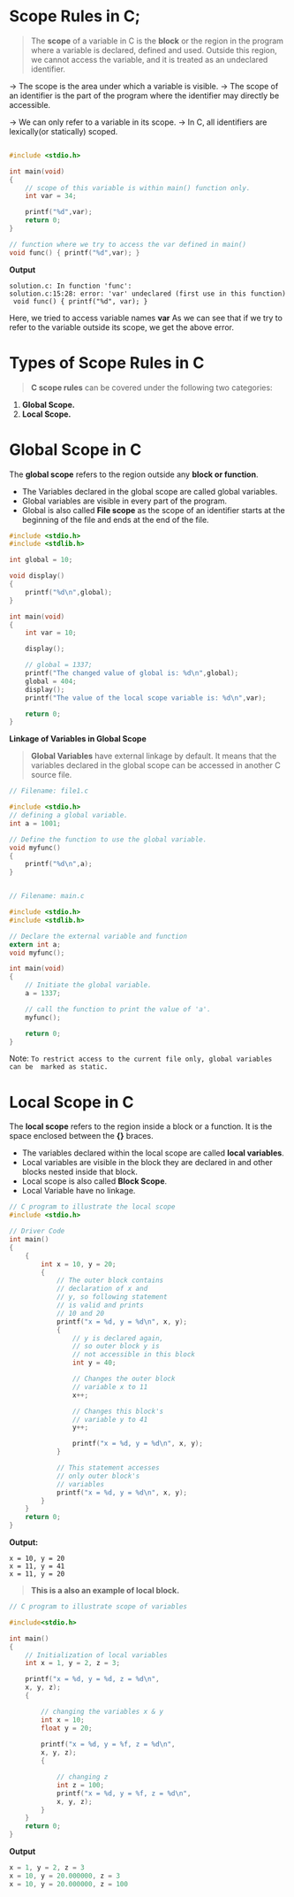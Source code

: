 # Scope Rules in C;

> The **scope** of a variable in C is the **block** or the region in the
  program where a variable is declared, defined and used. Outside this
  region, we cannot access the variable, and it is treated as an undeclared
  identifier.

-> The scope is the area under which a variable is visible.
-> The scope of an identifier is the part of the program where the identifier 
	may directly be accessible.

-> We can only refer to a variable in its scope.
-> In C, all identifiers are lexically(or statically) scoped.


```C

#include <stdio.h>

int main(void)
{
	// scope of this variable is within main() function only.
	int var = 34;

	printf("%d",var);
	return 0;
}

// function where we try to access the var defined in main()
void func() { printf("%d",var); }
```

**Output**

```
solution.c: In function 'func':
solution.c:15:28: error: 'var' undeclared (first use in this function)
 void func() { printf("%d", var); }
```

Here, we tried to access variable names **var** As we can see that if we try to
refer to the variable outside its scope, we get the above error.


# **Types of Scope Rules in C**

> **C scope rules** can be covered under the following two categories:

1. **Global Scope.**
2. **Local Scope.**


# **Global Scope in C**

The **global scope** refers to the region outside any **block or function**.

* The Variables declared in the global scope are called global variables.
* Global variables are visible in every part of the program.
* Global is also called **File scope** as the scope of an identifier starts at
  the beginning of the file and ends at the end of the file.

```C
#include <stdio.h>
#include <stdlib.h>

int global = 10;

void display()
{
	printf("%d\n",global);
}

int main(void)
{
	int var = 10;

	display();

	// global = 1337;
	printf("The changed value of global is: %d\n",global);
	global = 404;
	display();
	printf("The value of the local scope variable is: %d\n",var);

	return 0;
}
```

**Linkage of Variables in Global Scope**

> **Global Variables** have external linkage by default. It means that the 
  variables declared in the global scope can be accessed in another C source
  file.

```C
// Filename: file1.c

#include <stdio.h>
// defining a global variable.
int a = 1001;

// Define the function to use the global variable.
void myfunc()
{
	printf("%d\n",a);
}

```

```C

// Filename: main.c

#include <stdio.h>
#include <stdlib.h>

// Declare the external variable and function
extern int a;
void myfunc();

int main(void)
{
	// Initiate the global variable.
	a = 1337;

	// call the function to print the value of 'a'.
	myfunc();

	return 0;
}

```

 Note: `To restrict access to the current file only, global variables can be 
        marked as static.`



# **Local Scope in C**

The **local scope** refers to the region inside a block or a function. It is 
the space enclosed between the **{}** braces.

* The variables declared within the local scope are called **local variables**.
* Local variables are visible in the block they are declared in and other 
  blocks nested inside that block.
* Local scope is also called **Block Scope**.
* Local Variable have no linkage.

```C
// C program to illustrate the local scope
#include <stdio.h>

// Driver Code
int main()
{
    {
        int x = 10, y = 20;
        {
            // The outer block contains
            // declaration of x and
            // y, so following statement
            // is valid and prints
            // 10 and 20
            printf("x = %d, y = %d\n", x, y);
            {
                // y is declared again,
                // so outer block y is
                // not accessible in this block
                int y = 40;

                // Changes the outer block
                // variable x to 11
                x++;

                // Changes this block's
                // variable y to 41
                y++;

                printf("x = %d, y = %d\n", x, y);
            }

            // This statement accesses
            // only outer block's
            // variables
            printf("x = %d, y = %d\n", x, y);
        }
    }
    return 0;
}

```

**Output:**

```
x = 10, y = 20
x = 11, y = 41
x = 11, y = 20
```


> **This is a also an example of local block.**

```C
// C program to illustrate scope of variables

#include<stdio.h>

int main()
{
    // Initialization of local variables
    int x = 1, y = 2, z = 3;

    printf("x = %d, y = %d, z = %d\n",
    x, y, z);
    {

        // changing the variables x & y
        int x = 10;
        float y = 20;
        
        printf("x = %d, y = %f, z = %d\n",
        x, y, z);
        {

            // changing z
            int z = 100;
            printf("x = %d, y = %f, z = %d\n",
            x, y, z);
        }
    }
    return 0;
}

```

**Output**

```C
x = 1, y = 2, z = 3
x = 10, y = 20.000000, z = 3
x = 10, y = 20.000000, z = 100

```